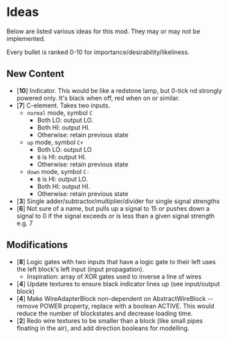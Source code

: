 # Ideas

Below are listed various ideas for this mod. They may or may not be implemented.

Every bullet is ranked 0-10 for importance/desirability/likeliness.

## New Content
- [**10**] Indicator. This would be like a redstone lamp, but 0-tick nd strongly powered only. It's black when off, red when on or similar.
- [**7**] C-element. Takes two inputs.
  - `normal` mode, symbol `C`
    - Both LO: output LO.
    - Both HI: output HI.
    - Otherwise: retain previous state
  - `up` mode, symbol `C+`
    - Both LO: output LO
    - `B` is HI: output HI.
    - Otherwise: retain previous state
  - `down` mode, symbol `C-`
    - `B` is HI: output LO.
    - Both HI: output HI.
    - Otherwise: retain previous state
- [**3**] Single adder/subtractor/multiplier/divider for single signal strengths
- [**6**] Not sure of a name, but pulls up a signal to 15 or pushes down a signal to 0 if the signal exceeds or is less than a given signal strength e.g. 7

## Modifications
- [**8**] Logic gates with two inputs that have a logic gate to their left uses the left block's left input (input propagation).
  - Inspiration: array of XOR gates used to inverse a line of wires
- [**4**] Update textures to ensure black indicator lines up (see input/output block)
- [**4**] Make WireAdapterBlock non-dependent on AbstractWireBlock -- remove POWER property, replace with a boolean ACTIVE. This would reduce the number of blockstates and decrease loading time.
- [**2**] Redo wire textures to be smaller than a block (like small pipes floating in the air), and add direction booleans for modelling.